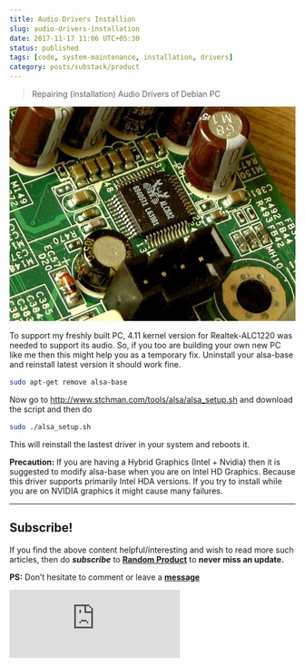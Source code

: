 ```yaml
---
title: Audio Drivers Installion
slug: audio-drivers-installation
date: 2017-11-17 11:06 UTC+05:30
status: published
tags: [code, system-maintenance, installation, drivers]
category: posts/substack/product
---
```


> Repairing (installation) Audio Drivers of Debian PC


![](/images/Audio%20Drivers%20Installation.jpg)


To support my freshly built PC, 4.11 kernel version for Realtek-ALC1220 was needed to support its audio. So, if you too are building your own new PC like me then this might help you as a  temporary fix. 
Uninstall your alsa-base and reinstall latest version it should work fine.

```sh
sudo apt-get remove alsa-base
```

Now go to http://www.stchman.com/tools/alsa/alsa_setup.sh and download the script and then do

```sh
sudo ./alsa_setup.sh
```

This will reinstall the lastest driver in your system and reboots it.

**Precaution:**  If you are having a Hybrid Graphics (Intel + Nvidia) then it is suggested to modify alsa-base when you are on Intel HD Graphics. Because this driver supports primarily Intel HDA versions. If you try to install while you are on NVIDIA graphics it might cause many failures.


---
## Subscribe!
If you find the above content helpful/interesting and wish to read more such articles, then do _**subscribe**_ to [**Random Product**](https://randomproduct8.substack.com/) to **never miss an update.**

**PS:** Don’t hesitate to comment or leave a **[message](https://twitter.com/randomproduct8)**
<div class="row">
	<iframe src="https://randomstack8.substack.com/embed" max-width="480" height="120" frameborder="0" scrolling="no" class="centred"></iframe>
	<br>
</div>